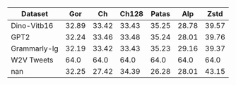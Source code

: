 | Dataset | Gor | Ch | Ch128 | Patas | Alp | Zstd |
|---|---|---|---|---|---|---|
| Dino-Vitb16 | 32.89 | 33.42 | 33.43 | 35.25 | 28.78 | 39.57 |
| GPT2 | 32.24 | 33.46 | 33.48 | 35.24 | 28.01 | 39.76 |
| Grammarly-lg | 32.19 | 33.42 | 33.43 | 35.23 | 29.16 | 39.37 |
| W2V Tweets | 64.0 | 64.0 | 64.0 | 64.0 | 64.0 | 64.0 |
| nan | 32.25 | 27.42 | 34.39 | 26.28 | 28.01 | 43.15 |
